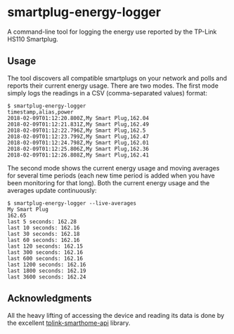 # smartplug-energy-logger
A command-line tool for logging the energy use reported by the TP-Link HS110 Smartplug.

## Usage
The tool discovers all compatible smartplugs on your network and polls and reports their current energy usage. There are two modes. The first mode simply logs the readings in a CSV (comma-separated values) format:
```
$ smartplug-energy-logger
timestamp,alias,power
2018-02-09T01:12:20.800Z,My Smart Plug,162.04
2018-02-09T01:12:21.831Z,My Smart Plug,162.49
2018-02-09T01:12:22.796Z,My Smart Plug,162.5
2018-02-09T01:12:23.799Z,My Smart Plug,162.47
2018-02-09T01:12:24.798Z,My Smart Plug,162.01
2018-02-09T01:12:25.806Z,My Smart Plug,162.36
2018-02-09T01:12:26.808Z,My Smart Plug,162.41
```

The second mode shows the current energy usage and moving averages for several time periods (each new time period is added when you have been monitoring for that long). Both the current energy usage and the averages update continuously:
```
$ smartplug-energy-logger --live-averages
My Smart Plug
162.65
last 5 seconds: 162.28
last 10 seconds: 162.16
last 30 seconds: 162.18
last 60 seconds: 162.16
last 120 seconds: 162.15
last 300 seconds: 162.16
last 600 seconds: 162.16
last 1200 seconds: 162.16
last 1800 seconds: 162.19
last 3600 seconds: 162.24
```

## Acknowledgments

All the heavy lifting of accessing the device and reading its data is done by the excellent [tplink-smarthome-api](https://github.com/plasticrake/tplink-smarthome-api) library.

